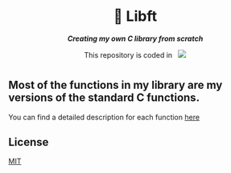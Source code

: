 <h1 align="center">
    <div>
        📓 Libft
    </div>
</h1>

<p align="center">
    <b><i>Creating my own C library from scratch</i></b>
</p>

<p align="center">
    This repository is coded in&nbsp&nbsp
    <a href="https://skillicons.dev">
        <img src="https://skillicons.dev/icons?i=c" />
    </a>
</p>

# <!--purely added this # for the line break -->

## Most of the functions in my library are my versions of the standard C functions.
You can find a detailed description for each function [here](https://www.ibm.com/docs/en/i/7.3?topic=extensions-standard-c-library-functions-table-by-name)


## License
[MIT](https://choosealicense.com/licenses/mit) 
